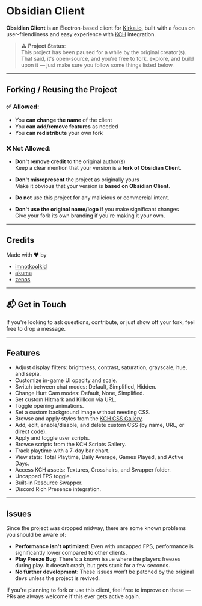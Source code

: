 # Obsidian Client

**Obsidian Client** is an Electron-based client for [Kirka.io](https://kirka.io), built with a focus on user-friendliness and easy experience with [KCH](https://kirkacommunityhub.netlify.app/) integration.

> ⚠️ **Project Status**:  
> This project has been paused for a while by the original creator(s). That said, it's open-source, and you're free to fork, explore, and build upon it — just make sure you follow some things listed below.

---

## Forking / Reusing the Project 

### ✅ Allowed:

- You **can change the name** of the client  
- You **can add/remove features** as needed  
- You **can redistribute** your own fork  

### ❌ Not Allowed:

- **Don't remove credit** to the original author(s)  
  Keep a clear mention that your version is a **fork of Obsidian Client**.

- **Don't misrepresent** the project as originally yours  
  Make it obvious that your version is **based on Obsidian Client**.

- **Do not** use this project for any malicious or commercial intent.

- **Don't use the original name/logo** if you make significant changes  
  Give your fork its own branding if you're making it your own.

---

##  Credits

Made with ❤️ by  
- [imnotkoolkid](https://github.com/imnotkoolkid)  
- [akuma](https://github.com/KirkaMiddleMenScripts)  
- [zenos](https://github.com/Dev-Zenos)

---

## 📬 Get in Touch

If you're looking to ask questions, contribute, or just show off your fork, feel free to drop a message.

---

## Features

- Adjust display filters: brightness, contrast, saturation, grayscale, hue, and sepia.
- Customize in-game UI opacity and scale.
- Switch between chat modes: Default, Simplified, Hidden.
- Change Hurt Cam modes: Default, None, Simplified.
- Set custom Hitmark and KillIcon via URL.
- Toggle opening animations.
- Set a custom background image without needing CSS.
- Browse and apply styles from the [KCH CSS Gallery](https://kirkacommunityhub.netlify.app/css).
- Add, edit, enable/disable, and delete custom CSS (by name, URL, or direct code).
- Apply and toggle user scripts.
- Browse scripts from the KCH Scripts Gallery.
- Track playtime with a 7-day bar chart.
- View stats: Total Playtime, Daily Average, Games Played, and Active Days.
- Access KCH assets: Textures, Crosshairs, and Swapper folder.
- Uncapped FPS toggle.
- Built-in Resource Swapper.
- Discord Rich Presence integration.

---

## Issues

Since the project was dropped midway, there are some known problems you should be aware of:

-  **Performance isn't optimized**: Even with uncapped FPS, performance is significantly lower compared to other clients.
-  **Play Freeze Bug**: There's a known issue where the players freezes during play. It doesn’t crash, but gets stuck for a few seconds.
-  **No further development**: These issues won’t be patched by the original devs unless the project is revived.

If you're planning to fork or use this client, feel free to improve on these — PRs are always welcome if this ever gets active again.
